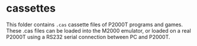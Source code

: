 # cassettes
This folder contains `.cas` cassette files of P2000T programs and games. \
These .cas files can be loaded into the M2000 emulator, or loaded on a real P2000T using a RS232 serial connection between PC and P2000T.
